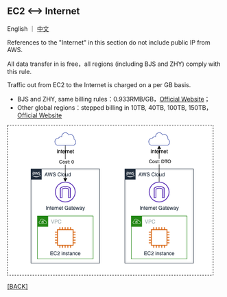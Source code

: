 ## EC2 <--> Internet ##
English ｜ [中文](01.EC2-Internet-CN.md)

References to the "Internet" in this section do not include public IP from AWS.

All data transfer in is free，all regions (including BJS and ZHY) comply with this rule.

Traffic out from EC2 to the Internet is charged on a per GB basis.  

- BJS and ZHY, same billing rules：0.933RMB/GB，[Official Website](https://www.amazonaws.cn/en/ec2/pricing/)；  
- Other global regions：stepped billing in 10TB, 40TB, 100TB, 150TB，[Official Website](https://aws.amazon.com/ec2/pricing/on-demand/)

![EC2-Internet](png/01.ec2-inernet.png "EC2<-->Internet")

[[BACK]](../README-EN.md)